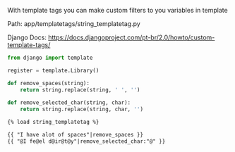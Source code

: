 With template tags you can make custom filters to you variables in template

Path: app/templatetags/string_templatetag.py

Django Docs: https://docs.djangoproject.com/pt-br/2.0/howto/custom-template-tags/

```python
from django import template

register = template.Library()

def remove_spaces(string):    
    return string.replace(string, ' ', '')
    
def remove_selected_char(string, char):    
    return string.replace(string, char, '')
```  
  
```html 
{% load string_templatetag %}

{{ "I have alot of spaces"|remove_spaces }}
{{ "@I fe@el d@ir@t@y"|remove_selected_char:"@" }}
```

